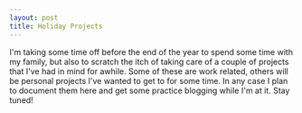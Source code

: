 ```yaml
---
layout: post
title: Holiday Projects
---
```

I'm taking some time off before the end of the year to spend some time with my family, but also to scratch the itch of taking care of a couple of projects that I've had in mind for awhile.  Some of these are work related, others will be personal projects I've wanted to get to for some time.  In any case I plan to document them here and get some practice blogging while I'm at it.  Stay tuned!  



